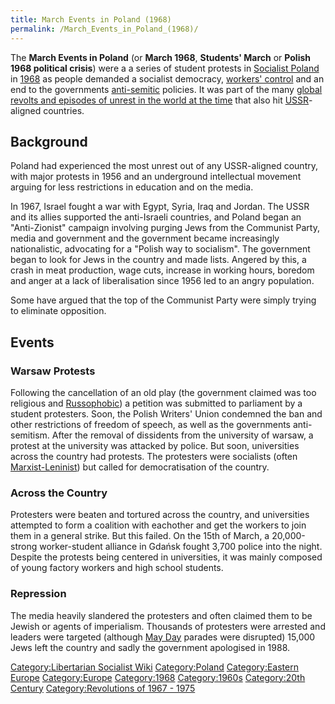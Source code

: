 ```yaml
---
title: March Events in Poland (1968)
permalink: /March_Events_in_Poland_(1968)/
---
```


The **March Events in Poland** (or **March 1968**, **Students' March**
or **Polish 1968 political crisis**) were a a series of student protests
in [Socialist Poland](Socialist_Poland "wikilink") in
[1968](Timeline_of_Libertarian_Socialism_in_Eastern_Europe "wikilink")
as people demanded a socialist democracy, [workers'
control](Workers'_Self-Management "wikilink") and an end to the
governments [anti-semitic](Anti-Semitism "wikilink") policies. It was
part of the many [global revolts and episodes of unrest in the world at
the time](Revolutions_of_1967_-_1975 "wikilink") that also hit
[USSR](USSR "wikilink")-aligned countries.

## Background

Poland had experienced the most unrest out of any USSR-aligned country,
with major protests in 1956 and an underground intellectual movement
arguing for less restrictions in education and on the media.

In 1967, Israel fought a war with Egypt, Syria, Iraq and Jordan. The
USSR and its allies supported the anti-Israeli countries, and Poland
began an "Anti-Zionist" campaign involving purging Jews from the
Communist Party, media and government and the government became
increasingly nationalistic, advocating for a "Polish way to socialism".
The government began to look for Jews in the country and made lists.
Angered by this, a crash in meat production, wage cuts, increase in
working hours, boredom and anger at a lack of liberalisation since 1956
led to an angry population.

Some have argued that the top of the Communist Party were simply trying
to eliminate opposition.

## Events

### Warsaw Protests

Following the cancellation of an old play (the government claimed was
too religious and [Russophobic](Russophobia "wikilink")) a petition was
submitted to parliament by a student protesters. Soon, the Polish
Writers' Union condemned the ban and other restrictions of freedom of
speech, as well as the governments anti-semitism. After the removal of
dissidents from the university of warsaw, a protest at the university
was attacked by police. But soon, universities across the country had
protests. The protesters were socialists (often
[Marxist-Leninist](Marxist-Leninism "wikilink")) but called for
democratisation of the country.

### Across the Country

Protesters were beaten and tortured across the country, and universities
attempted to form a coalition with eachother and get the workers to join
them in a general strike. But this failed. On the 15th of March, a
20,000-strong worker-student alliance in Gdańsk fought 3,700 police into
the night. Despite the protests being centered in universities, it was
mainly composed of young factory workers and high school students.

### Repression

The media heavily slandered the protesters and often claimed them to be
Jewish or agents of imperialism. Thousands of protesters were arrested
and leaders were targeted (although [May Day](May_Day "wikilink")
parades were disrupted) 15,000 Jews left the country and sadly the
government apologised in 1988.

[Category:Libertarian Socialist
Wiki](Category:Libertarian_Socialist_Wiki "wikilink")
[Category:Poland](Category:Poland "wikilink") [Category:Eastern
Europe](Category:Eastern_Europe "wikilink")
[Category:Europe](Category:Europe "wikilink")
[Category:1968](Category:1968 "wikilink")
[Category:1960s](Category:1960s "wikilink") [Category:20th
Century](Category:20th_Century "wikilink") [Category:Revolutions of
1967 - 1975](Category:Revolutions_of_1967_-_1975 "wikilink")